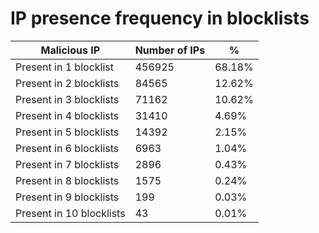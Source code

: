 # IP presence frequency in blocklists
| Malicious IP | Number of IPs | % |
|----|----|----|
| Present in 1 blocklist | 456925 | 68.18% |
| Present in 2 blocklists | 84565 | 12.62% |
| Present in 3 blocklists | 71162 | 10.62% |
| Present in 4 blocklists | 31410 | 4.69% |
| Present in 5 blocklists | 14392 | 2.15% |
| Present in 6 blocklists | 6963 | 1.04% |
| Present in 7 blocklists | 2896 | 0.43% |
| Present in 8 blocklists | 1575 | 0.24% |
| Present in 9 blocklists | 199 | 0.03% |
| Present in 10 blocklists | 43 | 0.01% |
